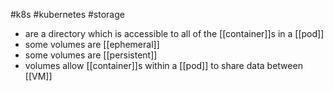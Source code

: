 #k8s #kubernetes #storage

- are a directory which is accessible to all of the [[container]]s in a [[pod]]
- some volumes are [[ephemeral]]
- some volumes are [[persistent]]
- volumes allow [[container]]s within a [[pod]] to share data between [[VM]]